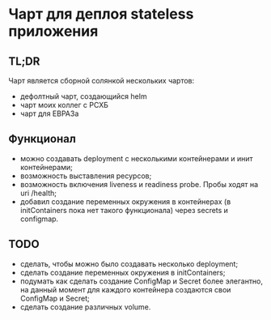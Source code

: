 # Чарт для деплоя stateless приложения

## TL;DR

Чарт является сборной солянкой нескольких чартов:
- дефолтный чарт, создающийся helm
- чарт моих коллег с РСХБ
- чарт для ЕВРАЗа

## Функционал

* можно создавать deployment с несколькими контейнерами и инит контейнерами;
* возможность выставления ресурсов;
* возможность включения liveness и readiness probe. Пробы ходят на uri /health;
* добавил создание переменных окружения в контейнерах (в initContainers пока нет такого функционала) через secrets и configmap.

## TODO
* сделать, чтобы можно было создавать несколько deployment;
* сделать создание переменных окружения в initContainers;
* подумать как сделать создание ConfigMap и Secret более элегантно, на данный момент для каждого контейнера создаются свои ConfigMap и Secret;
* сделать создание различных volume.